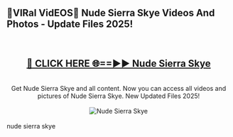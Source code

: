<h2>🔴VIRal VidEOS🔴 Nude Sierra Skye Videos And Photos - Update Files 2025!</h2>
<br>
<div align="center">
<h2><a href="https://virallinks.top/odZfE0" rel="nofollow">🔴 CLICK HERE 🌐==►► Nude Sierra Skye</a></h2>
<br>
Get Nude Sierra Skye and all content. Now you can access all videos and pictures of Nude Sierra Skye. New Updated Files 2025!
<br>
<br>
<a href="https://virallinks.top/odZfE0" rel="nofollow" data-target="animated-image.originalLink"><img src="https://i.imgur.com/dJHk4Zq.gif)" alt="Nude Sierra Skye" style="max-width: 100%; display: inline-block;" data-target="animated-image.originalImage"></a>
</div>
<br>
nude sierra skye